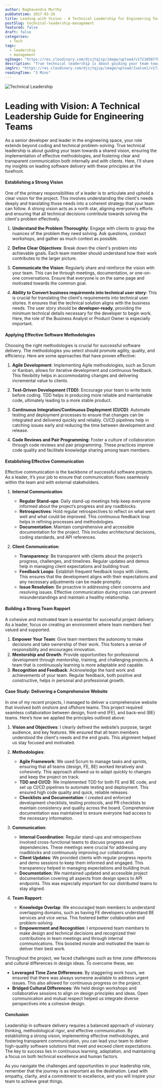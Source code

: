 ```yaml
---
author: Raghavendra Murthy
pubDatetime: 2017-03-28
title: Leading with Vision - A Technical Leadership for Engineering Teams
postSlug: technical-leadership-management
featured: false
draft: false
categories:
  - Tech
tags:
  - leadership
  - management
ogImage: "https://res.cloudinary.com/djsjtqjsp/image/upload/v1721058778/raghavendra-murthy-blog/Technical-leadership-a-simple-guide_h6bu7w.png"
description: "True technical leadership is about guiding your team towards a shared vision, ensuring the implementation of effective methodologies, and fostering clear and transparent communication both internally and with clients. Here, I'll share my insights on leading software delivery with these principles at the forefront"
imgSrc: "https://res.cloudinary.com/djsjtqjsp/image/upload/{value}/v1721058778/raghavendra-murthy-blog/Technical-leadership-a-simple-guide_h6bu7w.png"
readingTime: "3 Mins"
---
```


![Technical Leadership](https://res.cloudinary.com/djsjtqjsp/image/upload/h_400,w_800/v1721058778/raghavendra-murthy-blog/Technical-leadership-a-simple-guide_h6bu7w.png)

# Leading with Vision: A Technical Leadership Guide for Engineering Teams

As a senior developer and leader in the engineering space, your role extends beyond coding and technical problem-solving. True technical leadership is about guiding your team towards a shared vision, ensuring the implementation of effective methodologies, and fostering clear and transparent communication both internally and with clients. Here, I'll share my insights on leading software delivery with these principles at the forefront.

#### Establishing a Strong Vision

One of the primary responsibilities of a leader is to articulate and uphold a clear vision for the project. This involves understanding the client's needs deeply and translating those needs into a coherent strategy that your team can follow. A strong vision acts as a north star, aligning everyone's efforts and ensuring that all technical decisions contribute towards solving the client's problem effectively.

1. **Understand the Problem Thoroughly**: Engage with clients to grasp the nuances of the problem they need solving. Ask questions, conduct workshops, and gather as much context as possible.
2. **Define Clear Objectives**: Break down the client's problem into achievable goals. Each team member should understand how their work contributes to the larger picture.
3. **Communicate the Vision**: Regularly share and reinforce the vision with your team. This can be through meetings, documentation, or one-on-one conversations. Ensure that everyone is on the same page and motivated towards the common goal.

4. **Ability to Convert business requirments into technical user story**: This is crucial for translating the client's requirements into technical user stories. It ensures that the technical solution aligns with the business needs. The user story should be **developer-ready**, providing the minimum technical details necessary for the developer to begin work. Here, the role of the Business Analyst or Product Owner is especially important.

#### Applying Effective Software Methodologies

Choosing the right methodologies is crucial for successful software delivery. The methodologies you select should promote agility, quality, and efficiency. Here are some approaches that have proven effective:

1. **Agile Development**: Implementing Agile methodologies, such as Scrum or Kanban, allows for iterative development and continuous feedback. This flexibility helps in accommodating changes and delivering incremental value to clients.

2. **Test-Driven Development (TDD)**: Encourage your team to write tests before coding. TDD helps in producing more reliable and maintainable code, ultimately leading to a more stable product.

3. **Continuous Integration/Continuous Deployment (CI/CD)**: Automate testing and deployment processes to ensure that changes can be integrated and delivered quickly and reliably. CI/CD pipelines help in catching issues early and reducing the time between development and release.

4. **Code Reviews and Pair Programming**: Foster a culture of collaboration through code reviews and pair programming. These practices improve code quality and facilitate knowledge sharing among team members.

#### Establishing Effective Communication

Effective communication is the backbone of successful software projects. As a leader, it’s your job to ensure that communication flows seamlessly within the team and with external stakeholders.

1. **Internal Communication**:

   - **Regular Stand-ups**: Daily stand-up meetings help keep everyone informed about the project’s progress and any roadblocks.
   - **Retrospectives**: Hold regular retrospectives to reflect on what went well and what could be improved. This continuous feedback loop helps in refining processes and methodologies.
   - **Documentation**: Maintain comprehensive and accessible documentation for the project. This includes architectural decisions, coding standards, and API references.

2. **Client Communication**:
   - **Transparency**: Be transparent with clients about the project’s progress, challenges, and timelines. Regular updates and demos help in managing client expectations and building trust.
   - **Feedback Loops**: Establish frequent feedback loops with clients. This ensures that the development aligns with their expectations and any necessary adjustments can be made promptly.
   - **Issue Resolution**: Be proactive in addressing client concerns and resolving issues. Effective communication during crises can prevent misunderstandings and maintain a healthy relationship.

#### Building a Strong Team Rapport

A cohesive and motivated team is essential for successful project delivery. As a leader, focus on creating an environment where team members feel valued and supported.

1. **Empower Your Team**: Give team members the autonomy to make decisions and take ownership of their work. This fosters a sense of responsibility and encourages innovation.
2. **Mentorship and Growth**: Provide opportunities for professional development through mentorship, training, and challenging projects. A team that is continuously learning is more adaptable and capable.
3. **Recognition and Feedback**: Acknowledge the hard work and achievements of your team. Regular feedback, both positive and constructive, helps in personal and professional growth.

#### Case Study: Delivering a Comprehensive Website

In one of my recent projects, I managed to deliver a comprehensive website that involved both onshore and offshore teams. This project required seamless collaboration between design, front-end (FE), and back-end (BE) teams. Here’s how we applied the principles outlined above:

1. **Vision and Objectives**: I clearly defined the website’s purpose, target audience, and key features. We ensured that all team members understood the client's needs and the end goals. This alignment helped us stay focused and motivated.

2. **Methodologies**:

   - **Agile Framework**: We used Scrum to manage tasks and sprints, ensuring that all teams (design, FE, BE) worked iteratively and cohesively. This approach allowed us to adapt quickly to changes and keep the project on track.
   - **TDD and CI/CD**: We implemented TDD for both FE and BE code, and set up CI/CD pipelines to automate testing and deployment. This ensured high code quality and quick, reliable releases.
   - **Checklists and Documentation**: I created and enforced development checklists, testing protocols, and PR checklists to maintain consistency and quality across the board. Comprehensive documentation was maintained to ensure everyone had access to the necessary information.

3. **Communication**:

   - **Internal Coordination**: Regular stand-ups and retrospectives involved cross-functional teams to discuss progress and dependencies. These meetings were crucial for addressing any roadblocks and continuously improving our collaboration.
   - **Client Updates**: We provided clients with regular progress reports and demo sessions to keep them informed and engaged. This transparency helped in managing expectations and building trust.
   - **Documentation**: We maintained updated and accessible project documentation covering all aspects from design specs to API endpoints. This was especially important for our distributed teams to stay aligned.

4. **Team Rapport**:
   - **Knowledge Overlap**: We encouraged team members to understand overlapping domains, such as having FE developers understand BE services and vice versa. This fostered better collaboration and problem-solving.
   - **Empowerment and Recognition**: I empowered team members to make design and technical decisions and recognized their contributions in team meetings and through internal communications. This boosted morale and motivated the team to deliver their best work.

Throughout the project, we faced challenges such as time zone differences and cultural differences in design ideas. To overcome these, we:

- **Leveraged Time Zone Differences**: By staggering work hours, we ensured that there was always someone available to address urgent issues. This also allowed for continuous progress on the project.
- **Bridged Cultural Differences**: We held design workshops and collaborative sessions to align on design principles and ideas. Open communication and mutual respect helped us integrate diverse perspectives into a cohesive design.

#### Conclusion

Leadership in software delivery requires a balanced approach of visionary thinking, methodological rigor, and effective communication. By establishing a strong vision, implementing effective methodologies, and fostering transparent communication, you can lead your team to deliver high-quality software solutions that meet and exceed client expectations. The key to success lies in continuous learning, adaptation, and maintaining a focus on both technical excellence and human factors.

As you navigate the challenges and opportunities in your leadership role, remember that the journey is as important as the destination. Lead with empathy, clarity, and a commitment to excellence, and you will inspire your team to achieve great things.
